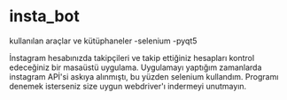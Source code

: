 # insta_bot
kullanılan araçlar ve kütüphaneler
-selenium
-pyqt5

İnstagram hesabınızda takipçileri ve takip ettiğiniz hesapları kontrol edeceğiniz bir masaüstü uygulama.
Uygulamayı yaptığım zamanlarda instagram APİ'si askıya alınmıştı, bu yüzden selenium kullandım.
Programı denemek isterseniz size uygun webdriver'ı indermeyi unutmayın.
